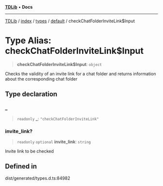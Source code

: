[**TDLib**](../../../../../../README.md) • **Docs**

***

[TDLib](../../../../../../modules.md) / [index](../../../../../README.md) / [types](../../../README.md) / [default](../README.md) / checkChatFolderInviteLink$Input

# Type Alias: checkChatFolderInviteLink$Input

> **checkChatFolderInviteLink$Input**: `object`

Checks the validity of an invite link for a chat folder and returns information about the corresponding chat folder

## Type declaration

### \_

> `readonly` **\_**: `"checkChatFolderInviteLink"`

### invite\_link?

> `readonly` `optional` **invite\_link**: `string`

Invite link to be checked

## Defined in

dist/generated/types.d.ts:84982
